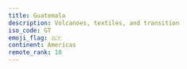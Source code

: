 ```yaml
---
title: Guatemala
description: Volcanoes, textiles, and transition
iso_code: GT
emoji_flag: 🇬🇹
continent: Americas
remote_rank: 18
---
```

